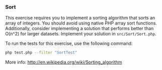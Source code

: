### Sort

This exercise requires you to implement a sorting algorithm that sorts an array of integers. You should avoid using native PHP array sort functions. Additionally, consider implementing a solution that performs better than O(n^2) for larger datasets. Implement your solution in `src/Sort/Sort.php`.

To run the tests for this exercise, use the following command:

```bash
php test.php --filter "SortTest"
```

More info: http://en.wikipedia.org/wiki/Sorting_algorithm